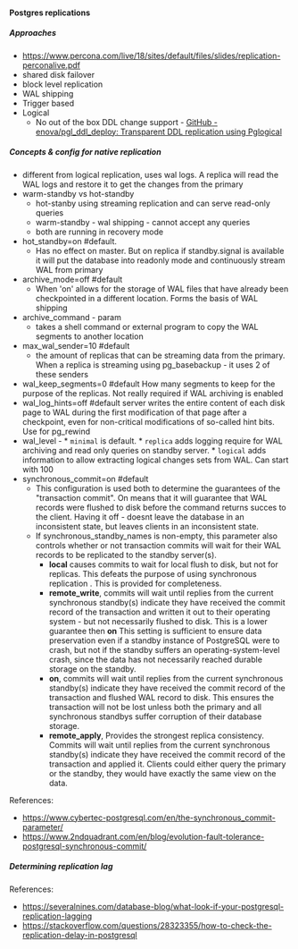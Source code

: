 #### Postgres replications
##### Approaches
* https://www.percona.com/live/18/sites/default/files/slides/replication-perconalive.pdf
* shared disk failover
* block level replication
* WAL shipping
* Trigger based
* Logical
    * No out of the box DDL change support - [GitHub - enova/pgl\_ddl\_deploy: Transparent DDL replication using Pglogical](https://github.com/enova/pgl_ddl_deploy)
    
##### Concepts & config for native replication 

* different from logical replication, uses wal logs. A replica will read the WAL logs and restore it to get the changes from the primary
* warm-standby vs hot-standby
    * hot-stanby using streaming replication and can serve read-only queries
    * warm-standby - wal shipping - cannot accept any queries
    * both are running in recovery mode
* hot\_standby=on #default.
    * Has no effect on master. But on replica if standby.signal is available it will put the database into readonly mode and continuously stream WAL from primary
* archive\_mode=off #default
    * When 'on' allows for the storage of WAL files that have already been checkpointed in a different location. Forms the basis of WAL shipping
* archive\_command - param
    * takes a shell command or external program to copy the WAL segments to another location
* max\_wal\_sender=10 #default
    * the amount of replicas that can be streaming data from the primary. When a replica is streaming using pg\_basebackup - it uses 2 of these senders
* wal\_keep\_segments=0 #default
How many segments to keep for the purpose of the replicas. Not really required if WAL archiving is enabled
* wal\_log\_hints=off #default
server writes the entire content of each disk page to WAL during the first modification of that page after a checkpoint, even for non-critical modifications of so-called hint bits. Use for pg\_rewind
* wal\_level -
\* `minimal` is default.
\* `replica` adds logging require for WAL archiving and read only queries on standby server.
\* `logical` adds information to allow extracting logical changes sets from WAL. Can start with 100
* synchronous_commit=on #default
     * This configuration is used both to determine  the guarantees of the "transaction commit". On means that it will guarantee that WAL records were flushed to disk before the command returns succes  to the client.  Having it off - doesnt leave the database in an inconsistent state, but leaves clients in an inconsistent state. 
     * If synchronous_standby_names is non-empty, this parameter also controls whether or not transaction commits will wait for their WAL records to be replicated to the standby server(s).    
         *  **local** causes commits to wait for local flush to disk, but not for replicas. This defeats the purpose of using synchronous replication . This  is provided for completeness.
         * **remote_write**, commits will wait until replies from the current synchronous standby(s) indicate they have received the commit record of the transaction and written it out to their operating system - but not necessarily flushed to disk. This is a lower guarantee then **on** This setting is sufficient to ensure data preservation even if a standby instance of PostgreSQL were to crash, but not if the standby suffers an operating-system-level crash, since the data has not necessarily reached durable storage on the standby.
       *  **on**, commits will wait until replies from the current synchronous standby(s) indicate they have received the commit record of the transaction and flushed WAL record  to disk. This ensures the transaction will not be lost unless both the primary and all synchronous standbys suffer corruption of their database storage. 
         * **remote_apply**, Provides the strongest replica consistency. Commits will wait until replies from the current synchronous standby(s) indicate they have received the commit record of the transaction and applied it. Clients could either query the primary or the standby, they would have exactly the same view on the data.

References:
 - https://www.cybertec-postgresql.com/en/the-synchronous_commit-parameter/
 - https://www.2ndquadrant.com/en/blog/evolution-fault-tolerance-postgresql-synchronous-commit/
 

 ##### Determining replication lag

 References: 

 - https://severalnines.com/database-blog/what-look-if-your-postgresql-replication-lagging
 - https://stackoverflow.com/questions/28323355/how-to-check-the-replication-delay-in-postgresql




